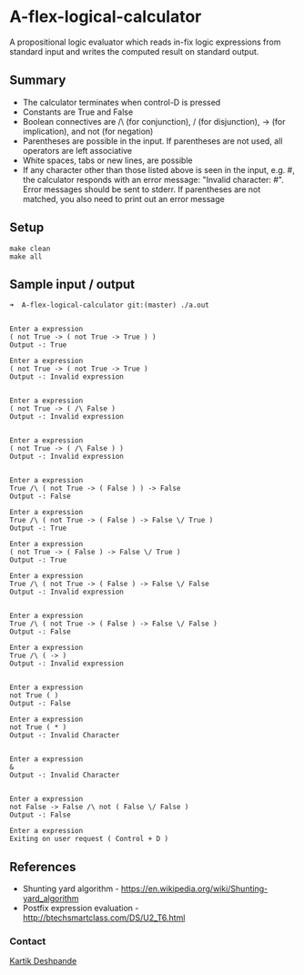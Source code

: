 
# A-flex-logical-calculator

A propositional logic evaluator which reads in-fix logic expressions from standard input and writes the computed
result on standard output. 

## Summary 

- The calculator terminates when control-D is pressed
- Constants are True and False
- Boolean connectives are /\ (for conjunction), \/ (for disjunction), -> (for
implication), and not (for negation)
- Parentheses are possible in the input. If parentheses are not used, all operators are left
associative
- White spaces, tabs or new lines, are possible
- If any character other than those listed above is seen in the input, e.g. #, the calculator
responds with an error message: "Invalid character: #". Error messages should be sent to
stderr. If parentheses are not matched, you also need to print out an error message


## Setup 

```
make clean
make all

```

## Sample input / output

```
➜  A-flex-logical-calculator git:(master) ./a.out


Enter a expression
( not True -> ( not True -> True ) )
Output -: True

Enter a expression
( not True -> ( not True -> True ) 
Output -: Invalid expression


Enter a expression
( not True -> ( /\ False )  
Output -: Invalid expression


Enter a expression
( not True -> ( /\ False ) )
Output -: Invalid expression


Enter a expression
True /\ ( not True -> ( False ) ) -> False
Output -: False

Enter a expression
True /\ ( not True -> ( False ) -> False \/ True )
Output -: True

Enter a expression
( not True -> ( False ) -> False \/ True )
Output -: True

Enter a expression
True /\ ( not True -> ( False ) -> False \/ False 
Output -: Invalid expression


Enter a expression
True /\ ( not True -> ( False ) -> False \/ False )
Output -: False

Enter a expression
True /\ ( -> )
Output -: Invalid expression


Enter a expression
not True ( )
Output -: False

Enter a expression
not True ( * )
Output -: Invalid Character 


Enter a expression
&
Output -: Invalid Character 


Enter a expression
not False -> False /\ not ( False \/ False )
Output -: False

Enter a expression
Exiting on user request ( Control + D )

```

## References
- Shunting yard algorithm - https://en.wikipedia.org/wiki/Shunting-yard_algorithm
- Postfix expression evaluation - http://btechsmartclass.com/DS/U2_T6.html

### Contact

[Kartik Deshpande](https://www.linkedin.com/in/kartik-deshpande/)
